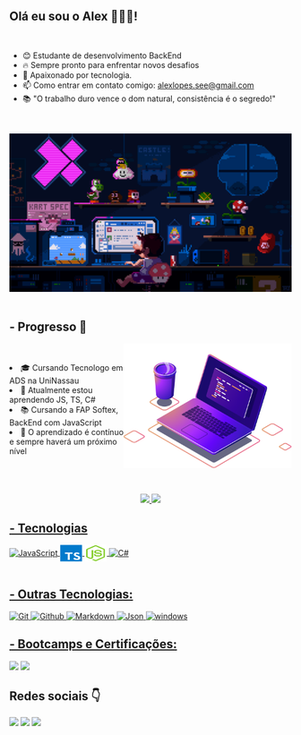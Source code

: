 ## Olá eu sou o Alex 🧑🏻‍💻!
<br>

- 😊 Estudante de desenvolvimento BackEnd
- 🔥 Sempre pronto para enfrentar novos desafios
- 💬 Apaixonado por tecnologia.
- 📫 Como entrar em contato comigo: alexlopes.see@gmail.com
- 📚 "O trabalho duro vence o dom natural, consistência é o segredo!" 

<br><br>
![c633c20ede82f0e0ced7d570dbe3a1f3](https://raw.githubusercontent.com/alexklenio/alexklenio/main/138322189-2db8df52-9dcb-40a0-88a8-c365466bd33d.gif)
<br><br>

## - Progresso 🚀
<img align="right" src="https://raw.githubusercontent.com/alexklenio/alexklenio/main/computer-illustration.png" width="300"/>
<br><br>
<li> 🎓 Cursando Tecnologo em ADS na UniNassau</li>
<li> 🌱 Atualmente estou aprendendo  JS, TS, C#
<li> 📚 Cursando a FAP Softex, BackEnd com JavaScript</li>
<li> 🎯 O aprendizado é contínuo e sempre haverá um próximo nível</li>
<br><br><br>
<br>
<div align="center">
  <a href="https://github.com/alexklenio">
  <img height="170em" src="https://github-readme-stats.vercel.app/api?username=alexklenio&show_icons=true&theme=vue-dark&include_all_commits=true&count_private=true"/>
  <img height="170em" src="https://github-readme-stats.vercel.app/api/top-langs/?username=alexklenio&layout=compact&langs_count=7&theme=vue-dark"/>
</div>
    
## - Tecnologias

<div align="left>
    <img align="center" height="30" width="40" alt="Java" src="https://cdn.jsdelivr.net/gh/devicons/devicon/icons/java/java-original.svg">
    <img align="center" height="30" width="40" alt="JavaScript" src="https://cdn.jsdelivr.net/gh/devicons/devicon/icons/javascript/javascript-original.svg">
    <img align="center" height="30" width="40" alt="TypeScript" src="https://raw.githubusercontent.com/devicons/devicon/master/icons/typescript/typescript-plain.svg">
    <img align="center" height="30" width="40" alt="GitHub" src="https://raw.githubusercontent.com/alexklenio/alexklenio/61a8caa505016216a5698dfefe42a20ea5285efd/NODE.svg">
    <img align="center" height="30" width="30" alt="C#" src="https://camo.githubusercontent.com/cd13b0b32f2955dfc5139c431eec68e84e71b17d5f9dcb8b25f44bcc3d1026bd/68747470733a2f2f75706c6f61642e77696b696d656469612e6f72672f77696b6970656469612f636f6d6d6f6e732f7468756d622f622f62642f4c6f676f5f435f73686172702e7376672f3132303070782d4c6f676f5f435f73686172702e7376672e706e67">
  </div>
<br>


## - Outras Tecnologias:
![Git](https://img.shields.io/badge/git%20-%23F05033.svg?&style=for-the-badge&logo=git&logoColor=white) 
![Github](https://img.shields.io/badge/github%20-%23121011.svg?&style=for-the-badge&logo=github&logoColor=white) 
![Markdown](https://img.shields.io/badge/Markdown-000000?style=for-the-badge&logo=markdown&logoColor=white) ![Json](https://img.shields.io/badge/json-5E5C5C?style=for-the-badge&logo=json&logoColor=white)
![windows](https://img.shields.io/badge/Windows-0078D6?style=for-the-badge&logo=windows&logoColor=white)

## - Bootcamps e Certificações:
[<img src="https://hermes.dio.me/tracks/ce836317-7430-419d-850e-9d113e607b2e.png" height="60"/></a>](https://www.dio.me/certificate/C4512F09/)
[<img src="https://hermes.dio.me/tracks/6bb40420-5f89-4902-8df7-3399674d9d84.png" height="60"></a>](https://www.dio.me/certificate/5136A500/)

 ## Redes sociais 👇
<div align="left"> 
  <a href="https://br.linkedin.com/in/alex-lopes-02294b22" target="_blank"><img src="https://img.shields.io/badge/-LinkedIn-%230077B5?style=for-the-badge&logo=linkedin&logoColor=white"></a>
  <a href = "mailto:alexlopes.see@gmail.com" target="_blank"><img src="https://img.shields.io/badge/-Gmail-%23333?style=for-the-badge&logo=gmail&logoColor=white"></a>
  <a href="https://instagram.com/lopes.1986" target="_blank"><img src="https://img.shields.io/badge/-Instagram-%23E4405F?style=for-the-badge&logo=instagram&logoColor=white"></a>
</div>
